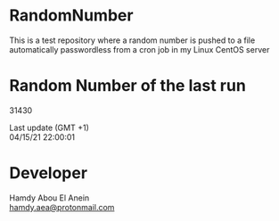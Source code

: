 # RandomNumber    
This is a test repository where a random number is pushed to a file automatically passwordless from a cron job in my Linux CentOS server    
# Random Number of the last run   
31430
      
Last update (GMT +1)    
04/15/21 22:00:01
# Developer    
Hamdy Abou El Anein   
hamdy.aea@protonmail.com
